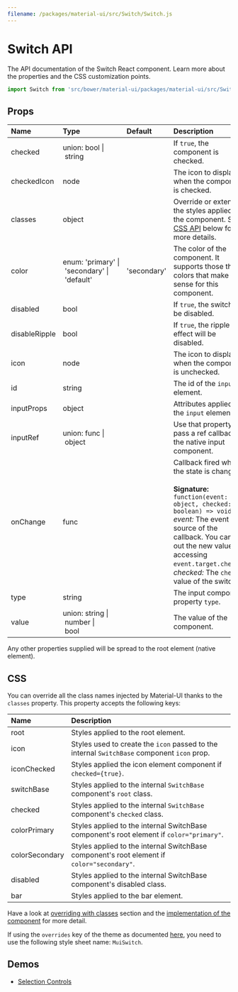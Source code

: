 ```yaml
---
filename: /packages/material-ui/src/Switch/Switch.js
---
```


<!--- This documentation is automatically generated, do not try to edit it. -->

# Switch API

<p class="description">The API documentation of the Switch React component. Learn more about the properties and the CSS customization points.</p>

```js
import Switch from 'src/bower/material-ui/packages/material-ui/src/Switch';
```



## Props

| Name | Type | Default | Description |
|:-----|:-----|:--------|:------------|
| <span class="prop-name">checked</span> | <span class="prop-type">union:&nbsp;bool&nbsp;&#124;<br>&nbsp;string<br></span> |   | If `true`, the component is checked. |
| <span class="prop-name">checkedIcon</span> | <span class="prop-type">node</span> |   | The icon to display when the component is checked. |
| <span class="prop-name">classes</span> | <span class="prop-type">object</span> |   | Override or extend the styles applied to the component. See [CSS API](#css-api) below for more details. |
| <span class="prop-name">color</span> | <span class="prop-type">enum:&nbsp;'primary'&nbsp;&#124;<br>&nbsp;'secondary'&nbsp;&#124;<br>&nbsp;'default'<br></span> | <span class="prop-default">'secondary'</span> | The color of the component. It supports those theme colors that make sense for this component. |
| <span class="prop-name">disabled</span> | <span class="prop-type">bool</span> |   | If `true`, the switch will be disabled. |
| <span class="prop-name">disableRipple</span> | <span class="prop-type">bool</span> |   | If `true`, the ripple effect will be disabled. |
| <span class="prop-name">icon</span> | <span class="prop-type">node</span> |   | The icon to display when the component is unchecked. |
| <span class="prop-name">id</span> | <span class="prop-type">string</span> |   | The id of the `input` element. |
| <span class="prop-name">inputProps</span> | <span class="prop-type">object</span> |   | Attributes applied to the `input` element. |
| <span class="prop-name">inputRef</span> | <span class="prop-type">union:&nbsp;func&nbsp;&#124;<br>&nbsp;object<br></span> |   | Use that property to pass a ref callback to the native input component. |
| <span class="prop-name">onChange</span> | <span class="prop-type">func</span> |   | Callback fired when the state is changed.<br><br>**Signature:**<br>`function(event: object, checked: boolean) => void`<br>*event:* The event source of the callback. You can pull out the new value by accessing `event.target.checked`.<br>*checked:* The `checked` value of the switch |
| <span class="prop-name">type</span> | <span class="prop-type">string</span> |   | The input component property `type`. |
| <span class="prop-name">value</span> | <span class="prop-type">union:&nbsp;string&nbsp;&#124;<br>&nbsp;number&nbsp;&#124;<br>&nbsp;bool<br></span> |   | The value of the component. |

Any other properties supplied will be spread to the root element (native element).

## CSS

You can override all the class names injected by Material-UI thanks to the `classes` property.
This property accepts the following keys:


| Name | Description |
|:-----|:------------|
| <span class="prop-name">root</span> | Styles applied to the root element.
| <span class="prop-name">icon</span> | Styles used to create the `icon` passed to the internal `SwitchBase` component `icon` prop.
| <span class="prop-name">iconChecked</span> | Styles applied the icon element component if `checked={true}`.
| <span class="prop-name">switchBase</span> | Styles applied to the internal `SwitchBase` component's `root` class.
| <span class="prop-name">checked</span> | Styles applied to the internal `SwitchBase` component's `checked` class.
| <span class="prop-name">colorPrimary</span> | Styles applied to the internal SwitchBase component's root element if `color="primary"`.
| <span class="prop-name">colorSecondary</span> | Styles applied to the internal SwitchBase component's root element if `color="secondary"`.
| <span class="prop-name">disabled</span> | Styles applied to the internal SwitchBase component's disabled class.
| <span class="prop-name">bar</span> | Styles applied to the bar element.

Have a look at [overriding with classes](/customization/overrides/#overriding-with-classes) section
and the [implementation of the component](https://github.com/mui-org/material-ui/tree/master/packages/material-ui/src/Switch/Switch.js)
for more detail.

If using the `overrides` key of the theme as documented
[here](/customization/themes/#customizing-all-instances-of-a-component-type),
you need to use the following style sheet name: `MuiSwitch`.

## Demos

- [Selection Controls](/demos/selection-controls/)

